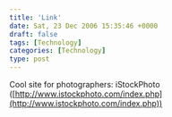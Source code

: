 ```yaml
---
title: 'Link'
date: Sat, 23 Dec 2006 15:35:46 +0000
draft: false
tags: [Technology]
categories: [Technology]
type: post
---
```


Cool site for photographers: iStockPhoto ([http://www.istockphoto.com/index.php](http://www.istockphoto.com/index.php))